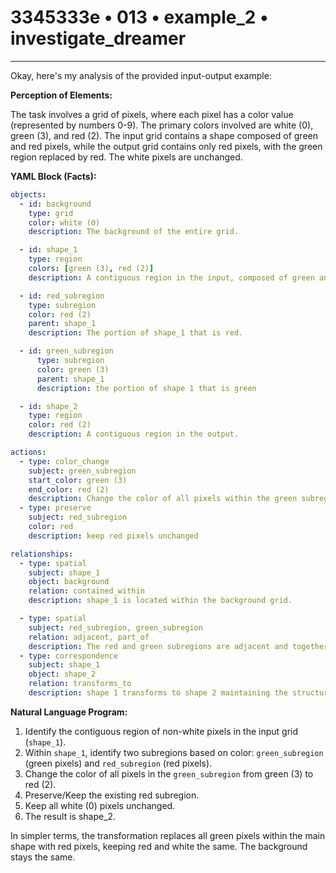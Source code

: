 # 3345333e • 013 • example_2 • investigate_dreamer

---
Okay, here's my analysis of the provided input-output example:

**Perception of Elements:**

The task involves a grid of pixels, where each pixel has a color value (represented by numbers 0-9). The primary colors involved are white (0), green (3), and red (2). The input grid contains a shape composed of green and red pixels, while the output grid contains only red pixels, with the green region replaced by red. The white pixels are unchanged.

**YAML Block (Facts):**



```yaml
objects:
  - id: background
    type: grid
    color: white (0)
    description: The background of the entire grid.

  - id: shape_1
    type: region
    colors: [green (3), red (2)]
    description: A contiguous region in the input, composed of green and red sub-regions.

  - id: red_subregion
    type: subregion
    color: red (2)
    parent: shape_1
    description: The portion of shape_1 that is red.

  - id: green_subregion
      type: subregion
      color: green (3)
      parent: shape_1
      description: the portion of shape 1 that is green

  - id: shape_2
    type: region
    color: red (2)
    description: A contiguous region in the output.

actions:
  - type: color_change
    subject: green_subregion
    start_color: green (3)
    end_color: red (2)
    description: Change the color of all pixels within the green subregion.
  - type: preserve
    subject: red_subregion
    color: red
    description: keep red pixels unchanged

relationships:
  - type: spatial
    subject: shape_1
    object: background
    relation: contained_within
    description: shape_1 is located within the background grid.

  - type: spatial
    subject: red_subregion, green_subregion
    relation: adjacent, part_of
    description: The red and green subregions are adjacent and together form shape_1.
  - type: correspondence
    subject: shape_1
    object: shape_2
    relation: transforms_to
    description: shape 1 transforms to shape 2 maintaining the structure

```



**Natural Language Program:**

1.  Identify the contiguous region of non-white pixels in the input grid (`shape_1`).
2.  Within `shape_1`, identify two subregions based on color: `green_subregion` (green pixels) and `red_subregion` (red pixels).
3.  Change the color of all pixels in the `green_subregion` from green (3) to red (2).
4.  Preserve/Keep the existing red subregion.
5.  Keep all white (0) pixels unchanged.
6. The result is shape\_2.

In simpler terms, the transformation replaces all green pixels within the main shape with red pixels, keeping red and white the same. The background stays the same.

